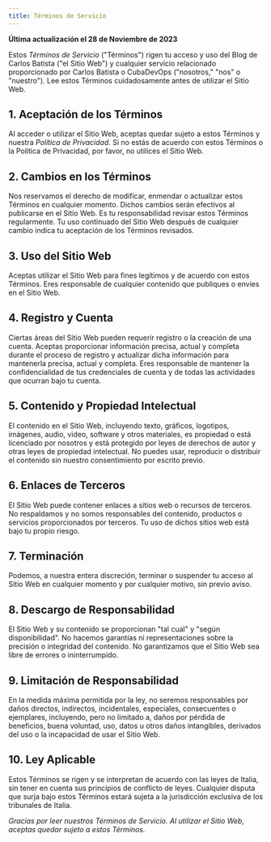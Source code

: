 ```yaml
---
title: Términos de Servicio
---
```


**Última actualización el 28 de Noviembre de 2023**

Estos *Términos de Servicio* ("Términos") rigen tu acceso y uso del Blog de Carlos Batista ("el Sitio Web") y cualquier servicio relacionado proporcionado por Carlos Batista o CubaDevOps ("nosotros," "nos" o "nuestro"). Lee estos Términos cuidadosamente antes de utilizar el Sitio Web.

## 1. Aceptación de los Términos

Al acceder o utilizar el Sitio Web, aceptas quedar sujeto a estos Términos y nuestra *Política de Privacidad*. Si no estás de acuerdo con estos Términos o la Política de Privacidad, por favor, no utilices el Sitio Web.

## 2. Cambios en los Términos

Nos reservamos el derecho de modificar, enmendar o actualizar estos Términos en cualquier momento. Dichos cambios serán efectivos al publicarse en el Sitio Web. Es tu responsabilidad revisar estos Términos regularmente. Tu uso continuado del Sitio Web después de cualquier cambio indica tu aceptación de los Términos revisados.

## 3. Uso del Sitio Web

Aceptas utilizar el Sitio Web para fines legítimos y de acuerdo con estos Términos. Eres responsable de cualquier contenido que publiques o envíes en el Sitio Web.

## 4. Registro y Cuenta

Ciertas áreas del Sitio Web pueden requerir registro o la creación de una cuenta. Aceptas proporcionar información precisa, actual y completa durante el proceso de registro y actualizar dicha información para mantenerla precisa, actual y completa. Eres responsable de mantener la confidencialidad de tus credenciales de cuenta y de todas las actividades que ocurran bajo tu cuenta.

## 5. Contenido y Propiedad Intelectual

El contenido en el Sitio Web, incluyendo texto, gráficos, logotipos, imágenes, audio, video, software y otros materiales, es propiedad o está licenciado por nosotros y está protegido por leyes de derechos de autor y otras leyes de propiedad intelectual. No puedes usar, reproducir o distribuir el contenido sin nuestro consentimiento por escrito previo.

## 6. Enlaces de Terceros

El Sitio Web puede contener enlaces a sitios web o recursos de terceros. No respaldamos y no somos responsables del contenido, productos o servicios proporcionados por terceros. Tu uso de dichos sitios web está bajo tu propio riesgo.

## 7. Terminación

Podemos, a nuestra entera discreción, terminar o suspender tu acceso al Sitio Web en cualquier momento y por cualquier motivo, sin previo aviso.

## 8. Descargo de Responsabilidad

El Sitio Web y su contenido se proporcionan "tal cual" y "según disponibilidad". No hacemos garantías ni representaciones sobre la precisión o integridad del contenido. No garantizamos que el Sitio Web sea libre de errores o ininterrumpido.

## 9. Limitación de Responsabilidad

En la medida máxima permitida por la ley, no seremos responsables por daños directos, indirectos, incidentales, especiales, consecuentes o ejemplares, incluyendo, pero no limitado a, daños por pérdida de beneficios, buena voluntad, uso, datos u otros daños intangibles, derivados del uso o la incapacidad de usar el Sitio Web.

## 10. Ley Aplicable

Estos Términos se rigen y se interpretan de acuerdo con las leyes de Italia, sin tener en cuenta sus principios de conflicto de leyes. Cualquier disputa que surja bajo estos Términos estará sujeta a la jurisdicción exclusiva de los tribunales de Italia.

*Gracias por leer nuestros Términos de Servicio. Al utilizar el Sitio Web, aceptas quedar sujeto a estos Términos.*


